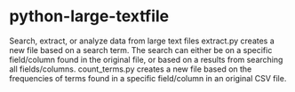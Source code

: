 # python-large-textfile
Search, extract, or analyze data from large text files
extract.py creates a new file based on a search term. The search can either be on a specific field/column found in the original file, or based on a results from searching all fields/columns.
count_terms.py creates a new file based on the frequencies of terms found in a specific field/column in an original CSV file. 
